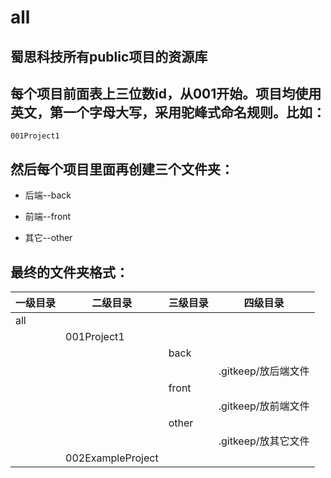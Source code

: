 all
===

蜀思科技所有public项目的资源库
-----

每个项目前面表上三位数id，从001开始。项目均使用英文，第一个字母大写，采用驼峰式命名规则。比如：
-----

`001Project1`


然后每个项目里面再创建三个文件夹：
-----

- 后端--back

- 前端--front

- 其它--other


最终的文件夹格式：
---

一级目录|二级目录|三级目录|四级目录
-|-|-|-
all|||
||001Project1||
|||back|
||||.gitkeep/放后端文件
|||front|
||||.gitkeep/放前端文件
|||other|
||||.gitkeep/放其它文件
||002ExampleProject
